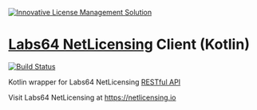 <a href="https://netlicensing.io"><img src="https://netlicensing.io/img/netlicensing-stage-twitter.jpg" alt="Innovative License Management Solution"></a>

# [Labs64 NetLicensing](https://netlicensing.io) Client (Kotlin)

[![Build Status](https://travis-ci.org/Labs64/NetLicensingClient-kotlin.svg?branch=master)](https://travis-ci.org/Labs64/NetLicensingClient-kotlin)

Kotlin wrapper for Labs64 NetLicensing [RESTful API](http://l64.cc/nl10)

Visit Labs64 NetLicensing at https://netlicensing.io

